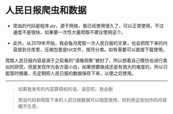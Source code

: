 # 人民日报爬虫和数据

- 爬虫的代码是程序.py，源于网络，我已经使用很久了，可以正常使用，不过速度不是很快，如果要一次性大量爬取不建议使用这个。

- 此外，从2019年开始，我会每月爬取一次人民日报的文章，也会把爬下来的内容放到仓库里，压缩包里是txt文件，按月分类。如有需要可以直接下载使用。

爬取人民日报内容是源于之前看的"语像观察"被封了，所以想着自己模仿也进行类似的研究，但是发现作为各方面小白，如果想要做成还是有很大的难度的，所以只能暂时搁置，先定期把人民日报的数据保存下来，以便之后使用。

---
> 如果我发布的内容算侵权的话，请告知，我会删

> 爬虫代码和爬取下来的人民日报数据可以随意使用，但利用这些创作的内容概不负责。
